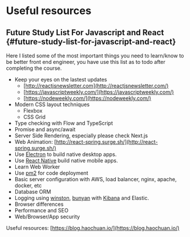 # Useful resources

## Future Study List For Javascript and React {#future-study-list-for-javascript-and-react}

Here I listed some of the most important things you need to learn/know to be better front end engineer, you have use this list as to todo after completing the course.

* Keep your eyes on the lastest updates
  * [http://reactjsnewsletter.com](http://reactjsnewsletter.com/)
  * [https://javascriptweekly.com/](https://javascriptweekly.com/)
  * [https://nodeweekly.com/](https://nodeweekly.com/)
* Modern CSS layout techniques
  * Flexbox
  * CSS Grid
* Type checking with Flow and TypeScript
* Promise and async/await
* Server Side Rendering, especially please check Next.js
* Web Animation: [http://react-spring.surge.sh/](http://react-spring.surge.sh/)
* Use [Electron](https://electronjs.org/) to build native desktop apps.
* Use [React Native](https://facebook.github.io/react-native/) build native mobile apps.
* Learn Web Worker
* Use [pm2](http://pm2.keymetrics.io/) for code deployment
* Basic server configuration with AWS, load balancer, nginx, apache, docker, etc
* Database ORM
* Logging using [winston](https://github.com/winstonjs/winston), [bunyan](https://github.com/trentm/node-bunyan) with [Kibana](https://www.elastic.co/products/kibana) and Elastic.
* Browser differences
* Performance and SEO
* Web/Browser/App security

Useful resources: [https://blog.haochuan.io/](https://blog.haochuan.io/)

